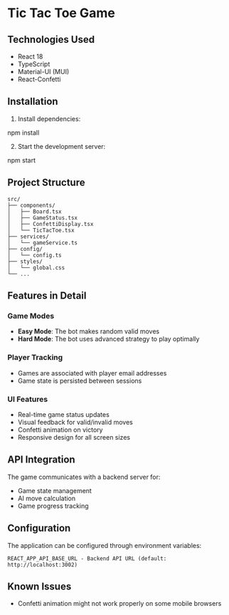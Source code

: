 # Tic Tac Toe Game

## Technologies Used

- React 18
- TypeScript
- Material-UI (MUI)
- React-Confetti

## Installation

1. Install dependencies:

npm install

2. Start the development server:

npm start

## Project Structure

```
src/
├── components/
│   ├── Board.tsx
│   ├── GameStatus.tsx
│   ├── ConfettiDisplay.tsx
│   └── TicTacToe.tsx
├── services/
│   └── gameService.ts
├── config/
│   └── config.ts
├── styles/
│   └── global.css
└── ...
```

## Features in Detail

### Game Modes
- **Easy Mode**: The bot makes random valid moves
- **Hard Mode**: The bot uses advanced strategy to play optimally

### Player Tracking
- Games are associated with player email addresses
- Game state is persisted between sessions

### UI Features
- Real-time game status updates
- Visual feedback for valid/invalid moves
- Confetti animation on victory
- Responsive design for all screen sizes

## API Integration

The game communicates with a backend server for:
- Game state management
- AI move calculation
- Game progress tracking

## Configuration

The application can be configured through environment variables:

```env
REACT_APP_API_BASE_URL - Backend API URL (default: http://localhost:3002)
```

## Known Issues

- Confetti animation might not work properly on some mobile browsers